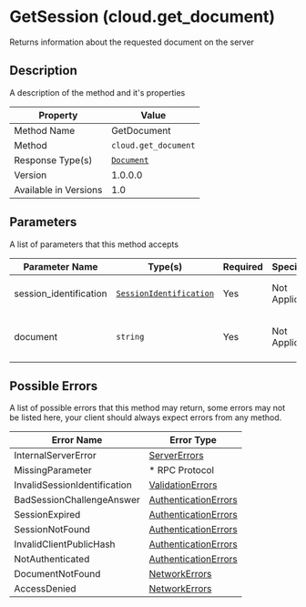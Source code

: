 # GetSession (cloud.get_document)

Returns information about the requested document on the server


## Description

A description of the method and it's properties

| Property              | Value                                   |
|-----------------------|-----------------------------------------|
| Method Name           | GetDocument                             |
| Method                | `cloud.get_document`                    |
| Response Type(s)      | [`Document`](../../Objects/Document.md) |
| Version               | 1.0.0.0                                 |
| Available in Versions | 1.0                                     |


## Parameters

A list of parameters that this method accepts

| Parameter Name         | Type(s)                                                           | Required | Specification  | Deprecated | Versions | Description                                        |
|------------------------|-------------------------------------------------------------------|----------|----------------|------------|----------|----------------------------------------------------|
| session_identification | [`SessionIdentification`](../../Objects/SessionIdentification.md) | Yes      | Not Applicable | No         | 1.0      | The Session Identification object                  |
| document               | `string`                                                          | Yes      | Not Applicable | No         | 1.0      | The ID of the document to retrieve from the server |


## Possible Errors

A list of possible errors that this method may return, some errors
may not be listed here, your client should always expect errors from
any method.

| Error Name                   | Error Type                                                   |
|------------------------------|--------------------------------------------------------------|
| InternalServerError          | [ServerErrors](../../Errors/ServerErrors.md)                 |
| MissingParameter             | * RPC Protocol                                               |
| InvalidSessionIdentification | [ValidationErrors](../../Errors/ValidationErrors.md)         |
| BadSessionChallengeAnswer    | [AuthenticationErrors](../../Errors/AuthenticationErrors.md) |
| SessionExpired               | [AuthenticationErrors](../../Errors/AuthenticationErrors.md) |
| SessionNotFound              | [AuthenticationErrors](../../Errors/AuthenticationErrors.md) |
| InvalidClientPublicHash      | [AuthenticationErrors](../../Errors/AuthenticationErrors.md) |
| NotAuthenticated             | [AuthenticationErrors](../../Errors/AuthenticationErrors.md) |
| DocumentNotFound             | [NetworkErrors](../../Errors/NetworkErrors.md)               |
| AccessDenied                 | [NetworkErrors](../../Errors/NetworkErrors.md)               |